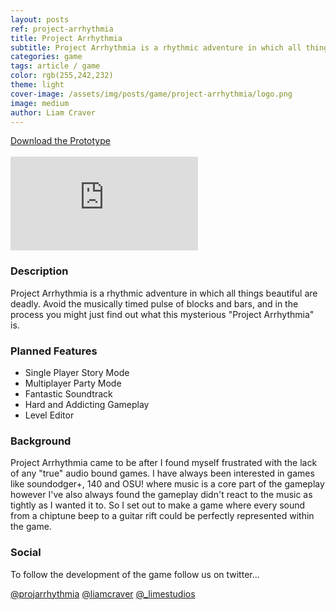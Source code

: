 ```yaml
---
layout: posts
ref: project-arrhythmia
title: Project Arrhythmia
subtitle: Project Arrhythmia is a rhythmic adventure in which all things beautiful are deadly.
categories: game
tags: article / game
color: rgb(255,242,232)
theme: light
cover-image: /assets/img/posts/game/project-arrhythmia/logo.png
image: medium
author: Liam Craver
---
```

<div class="button-wrapper">
  <a class="float one border" href="http://limestudios.itch.io/project-arrhythmia">Download the Prototype</a>
</div>
<br>

<section class="flex-video">
  <iframe class="trailer" src="https://www.youtube.com/embed/G9zGxwaSy8s?theme=light" frameborder="0"></iframe>
</section>

<h3>Description</h3>
<p>Project Arrhythmia is a rhythmic adventure in which all things beautiful are deadly. Avoid the musically timed pulse of blocks and bars, and in the process you might just find out what this mysterious "Project Arrhythmia" is.</p>

<h3>Planned Features</h3>
<div class="col-wrapper small">
  <div class="col col-2">
    <ul>
      <li>Single Player Story Mode</li>
      <li>Multiplayer Party Mode</li>
      <li>Fantastic Soundtrack</li>
      <li>Hard and Addicting Gameplay</li>
      <li>Level Editor</li>
    </ul>
  </div>
</div>

<h3>Background</h3>
<p>Project Arrhythmia came to be after I found myself frustrated with the lack of any "true" audio bound games. I have always been interested in games like soundodger+, 140 and OSU! where music is a core part of the gameplay however I've also always found the gameplay didn't react to the music as tightly as I wanted it to. So I set out to make a game where every sound from a chiptune beep to a guitar rift could be perfectly represented within the game.</p>

<h3>Social</h3>
<p>To follow the development of the game follow us on twitter...</p>
<div class="button-wrapper">
<a class="float three border" href="http://twitter.com/projarrhythmia">@projarrhythmia</a>
<a class="float three border" href="http://twitter.com/liamcraver">@liamcraver</a>
<a class="float three border" href="http://twitter.com/_limestudios">@_limestudios</a>
</div>

